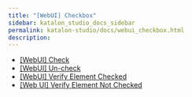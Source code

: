 ```yaml
---
title: "[WebUI] Checkbox" 
sidebar: katalon_studio_docs_sidebar
permalink: katalon-studio/docs/webui_checkbox.html 
description: 
---
```

*   [\[WebUI\] Check](/display/KD/%5BWebUI%5D+Check)
*   [\[WebUI\] Un-check](/display/KD/%5BWebUI%5D+Un-check)
*   [\[WebUI\] Verify Element Checked](/display/KD/%5BWebUI%5D+Verify+Element+Checked)
*   [\[Web UI\] Verify Element Not Checked](/display/KD/%5BWeb+UI%5D+Verify+Element+Not+Checked)